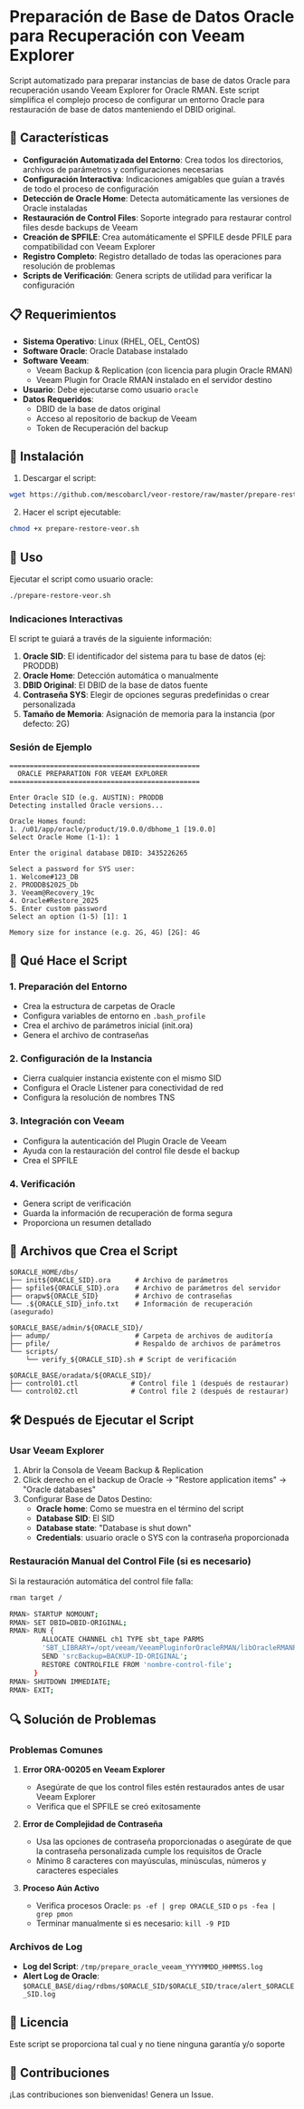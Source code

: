 # Preparación de Base de Datos Oracle para Recuperación con Veeam Explorer

Script automatizado para preparar instancias de base de datos Oracle para recuperación usando Veeam Explorer for Oracle RMAN. Este script simplifica el complejo proceso de configurar un entorno Oracle para restauración de base de datos manteniendo el DBID original.

## 🚀 Características

- **Configuración Automatizada del Entorno**: Crea todos los directorios, archivos de parámetros y configuraciones necesarias
- **Configuración Interactiva**: Indicaciones amigables que guían a través de todo el proceso de configuración
- **Detección de Oracle Home**: Detecta automáticamente las versiones de Oracle instaladas
- **Restauración de Control Files**: Soporte integrado para restaurar control files desde backups de Veeam
- **Creación de SPFILE**: Crea automáticamente el SPFILE desde PFILE para compatibilidad con Veeam Explorer
- **Registro Completo**: Registro detallado de todas las operaciones para resolución de problemas
- **Scripts de Verificación**: Genera scripts de utilidad para verificar la configuración

## 📋 Requerimientos

- **Sistema Operativo**: Linux (RHEL, OEL, CentOS)
- **Software Oracle**: Oracle Database instalado 
- **Software Veeam**: 
  - Veeam Backup & Replication (con licencia para plugin Oracle RMAN)
  - Veeam Plugin for Oracle RMAN instalado en el servidor destino
- **Usuario**: Debe ejecutarse como usuario `oracle`
- **Datos Requeridos**: 
  - DBID de la base de datos original
  - Acceso al repositorio de backup de Veeam
  - Token de Recuperación del backup

## 🔧 Instalación

1. Descargar el script:
```bash
wget https://github.com/mescobarcl/veor-restore/raw/master/prepare-restore-veor.sh
```

2. Hacer el script ejecutable:
```bash
chmod +x prepare-restore-veor.sh
```

## 📖 Uso

Ejecutar el script como usuario oracle:
```bash
./prepare-restore-veor.sh
```

### Indicaciones Interactivas

El script te guiará a través de la siguiente información:

1. **Oracle SID**: El identificador del sistema para tu base de datos (ej: PRODDB)
2. **Oracle Home**: Detección automática o manualmente
3. **DBID Original**: El DBID de la base de datos fuente
4. **Contraseña SYS**: Elegir de opciones seguras predefinidas o crear personalizada
5. **Tamaño de Memoria**: Asignación de memoria para la instancia (por defecto: 2G)

### Sesión de Ejemplo

```
===============================================
  ORACLE PREPARATION FOR VEEAM EXPLORER
===============================================

Enter Oracle SID (e.g. AUSTIN): PRODDB
Detecting installed Oracle versions...

Oracle Homes found:
1. /u01/app/oracle/product/19.0.0/dbhome_1 [19.0.0]
Select Oracle Home (1-1): 1

Enter the original database DBID: 3435226265

Select a password for SYS user:
1. Welcome#123_DB
2. PRODDB$2025_Db
3. Veeam@Recovery_19c
4. Oracle#Restore_2025
5. Enter custom password
Select an option (1-5) [1]: 1

Memory size for instance (e.g. 2G, 4G) [2G]: 4G
```

## 🔄 Qué Hace el Script

### 1. Preparación del Entorno
- Crea la estructura de carpetas de Oracle
- Configura variables de entorno en `.bash_profile`
- Crea el archivo de parámetros inicial (init.ora)
- Genera el archivo de contraseñas

### 2. Configuración de la Instancia
- Cierra cualquier instancia existente con el mismo SID
- Configura el Oracle Listener para conectividad de red
- Configura la resolución de nombres TNS

### 3. Integración con Veeam
- Configura la autenticación del Plugin Oracle de Veeam
- Ayuda con la restauración del control file desde el backup
- Crea el SPFILE

### 4. Verificación
- Genera script de verificación
- Guarda la información de recuperación de forma segura
- Proporciona un resumen detallado

## 📁 Archivos que Crea el Script

```
$ORACLE_HOME/dbs/
├── init${ORACLE_SID}.ora      # Archivo de parámetros
├── spfile${ORACLE_SID}.ora    # Archivo de parámetros del servidor
├── orapw${ORACLE_SID}         # Archivo de contraseñas
└── .${ORACLE_SID}_info.txt    # Información de recuperación (asegurado)

$ORACLE_BASE/admin/${ORACLE_SID}/
├── adump/                     # Carpeta de archivos de auditoría
├── pfile/                     # Respaldo de archivos de parámetros
└── scripts/
    └── verify_${ORACLE_SID}.sh # Script de verificación

$ORACLE_BASE/oradata/${ORACLE_SID}/
├── control01.ctl             # Control file 1 (después de restaurar)
└── control02.ctl             # Control file 2 (después de restaurar)
```

## 🛠️ Después de Ejecutar el Script

### Usar Veeam Explorer

1. Abrir la Consola de Veeam Backup & Replication
2. Click derecho en el backup de Oracle → "Restore application items" → "Oracle databases"
3. Configurar Base de Datos Destino:
   - **Oracle home**: Como se muestra en el término del script
   - **Database SID**: El SID
   - **Database state**: "Database is shut down"
   - **Credentials**: usuario oracle o SYS con la contraseña proporcionada

### Restauración Manual del Control File (si es necesario)

Si la restauración automática del control file falla:

```bash
rman target /

RMAN> STARTUP NOMOUNT;
RMAN> SET DBID=DBID-ORIGINAL;
RMAN> RUN {
        ALLOCATE CHANNEL ch1 TYPE sbt_tape PARMS
        'SBT_LIBRARY=/opt/veeam/VeeamPluginforOracleRMAN/libOracleRMANPlugin.so';
        SEND 'srcBackup=BACKUP-ID-ORIGINAL';
        RESTORE CONTROLFILE FROM 'nombre-control-file';
      }
RMAN> SHUTDOWN IMMEDIATE;
RMAN> EXIT;
```

## 🔍 Solución de Problemas

### Problemas Comunes

1. **Error ORA-00205 en Veeam Explorer**
   - Asegúrate de que los control files estén restaurados antes de usar Veeam Explorer
   - Verifica que el SPFILE se creó exitosamente

2. **Error de Complejidad de Contraseña**
   - Usa las opciones de contraseña proporcionadas o asegúrate de que la contraseña personalizada cumple los requisitos de Oracle
   - Mínimo 8 caracteres con mayúsculas, minúsculas, números y caracteres especiales

3. **Proceso Aún Activo**
   - Verifica procesos Oracle: `ps -ef | grep ORACLE_SID` o `ps -fea | grep pmon`
   - Terminar manualmente si es necesario: `kill -9 PID`

### Archivos de Log

- **Log del Script**: `/tmp/prepare_oracle_veeam_YYYYMMDD_HHMMSS.log`
- **Alert Log de Oracle**: `$ORACLE_BASE/diag/rdbms/$ORACLE_SID/$ORACLE_SID/trace/alert_$ORACLE_SID.log`

## 📝 Licencia

Este script se proporciona tal cual y no tiene ninguna garantía y/o soporte

## 🤝 Contribuciones

¡Las contribuciones son bienvenidas! Genera un Issue.
